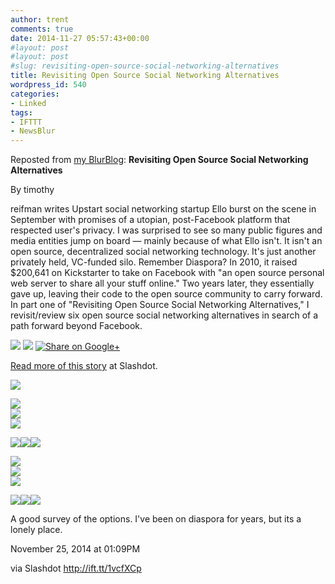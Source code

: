 ```yaml
---
author: trent
comments: true
date: 2014-11-27 05:57:43+00:00
#layout: post
#layout: post
#slug: revisiting-open-source-social-networking-alternatives
title: Revisiting Open Source Social Networking Alternatives
wordpress_id: 540
categories:
- Linked
tags:
- IFTTT
- NewsBlur
---
```


Reposted from [my BlurBlog](http://ift.tt/1vnmZ8P): **Revisiting Open Source Social Networking Alternatives**  

By timothy  
  

reifman writes Upstart social networking startup Ello burst on the scene in September with promises of a utopian, post-Facebook platform that respected user's privacy. I was surprised to see so many public figures and media entities jump on board — mainly because of what Ello isn't. It isn't an open source, decentralized social networking technology. It's just another privately held, VC-funded silo. Remember Diaspora? In 2010, it raised $200,641 on Kickstarter to take on Facebook with "an open source personal web server to share all your stuff online." Two years later, they essentially gave up, leaving their code to the open source community to carry forward. In part one of "Revisiting Open Source Social Networking Alternatives," I revisit/review six open source social networking alternatives in search of a path forward beyond Facebook.

[![](http://ift.tt/eekxlt)](http://ift.tt/1vcfXlR) [![](http://ift.tt/hGaSy6)](http://ift.tt/1yctYCk) [![Share on Google+](http://ift.tt/wlvgJy)](http://ift.tt/1vcfVKO)

[Read more of this story](http://ift.tt/1yctYCo) at Slashdot.

![](http://ift.tt/1yctYCr)  
  
  
[![](http://ift.tt/1rivqCK)](http://ift.tt/11YTnTt)  
[![](http://ift.tt/1rivt1k)](http://ift.tt/11YTqOR)  
[![](http://ift.tt/11YTr5o)](http://ift.tt/1rivt1r)  
  
[![](http://ift.tt/1rivthQ)](http://ift.tt/11YTqhS)![](http://ift.tt/11YTqhV)![](http://ift.tt/1yctWdL) <del>  
  
  
[![](http://ift.tt/1yctWdy)](http://ift.tt/1vcfVKT)  
[![](http://ift.tt/1yctWdA)](http://ift.tt/1vcfXm3)  
[![](http://ift.tt/1yctWdC)](http://ift.tt/1vcfXm5)  
  
[![](http://ift.tt/1yctWdH)](http://ift.tt/1vcfXCm)![](http://ift.tt/1vcfW1m)![](http://ift.tt/1yctWdL)</del>  
  

A good survey of the options.  I've been on diaspora for years, but its a lonely place.  
  

November 25, 2014 at 01:09PM  

via Slashdot http://ift.tt/1vcfXCp
